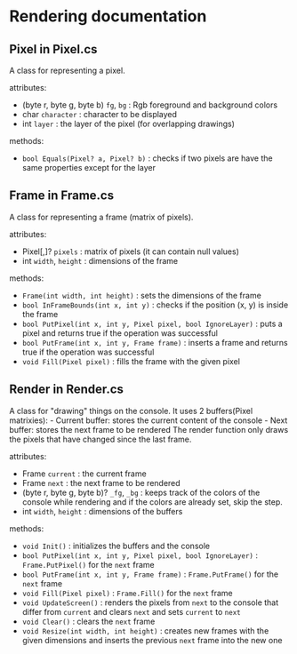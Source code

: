 # Rendering documentation

## Pixel in Pixel.cs

A class for representing a pixel.

attributes:
- (byte r, byte g, byte b) `fg`, `bg` : Rgb foreground and background colors
- char `character` : character to be displayed
- int `layer` : the layer of the pixel (for overlapping drawings)

methods:
- `bool Equals(Pixel? a, Pixel? b)` : checks if two pixels are have the same properties
except for the layer

## Frame in Frame.cs

A class for representing a frame (matrix of pixels).

attributes:
- Pixel[,]? `pixels` : matrix of pixels (it can contain null values)
- int `width`, `height` : dimensions of the frame

methods:
- `Frame(int width, int height)` : sets the dimensions of the frame
- `bool InFrameBounds(int x, int y)` : checks if the position (x, y) is 
inside the frame
- `bool PutPixel(int x, int y, Pixel pixel, bool IgnoreLayer)` : puts a pixel and 
returns true if the operation was successful
- `bool PutFrame(int x, int y, Frame frame)` : inserts a frame and 
returns true if the operation was successful
- `void Fill(Pixel pixel)` : fills the frame with the given pixel

## Render in Render.cs

A class for "drawing" things on the console. It uses 2 buffers(Pixel matrixies): 
	- Current buffer: stores the current content of the console
	- Next buffer: stores the next frame to be rendered
The render function only draws the pixels that have changed since the last frame.

attributes:
- Frame `current` : the current frame
- Frame `next` : the next frame to be rendered
- (byte r, byte g, byte b)? `_fg`, `_bg` : keeps track of the colors of the 
console while rendering and if the colors are already set, skip the step.
- int `width`, `height` : dimensions of the buffers

methods:
- `void Init()` : initializes the buffers and the console
- `bool PutPixel(int x, int y, Pixel pixel, bool IgnoreLayer)` : `Frame.PutPixel()` for 
the `next` frame
- `bool PutFrame(int x, int y, Frame frame)` : `Frame.PutFrame()` for
the `next` frame
- `void Fill(Pixel pixel)` : `Frame.Fill()` for the `next` frame
- `void UpdateScreen()` : renders the pixels from `next` to the console that differ
from `current` and clears `next` and sets `current` to `next`
- `void Clear()` : clears the `next` frame
- `void Resize(int width, int height)` : creates new frames with the 
given dimensions and inserts the previous `next` frame into the new one
